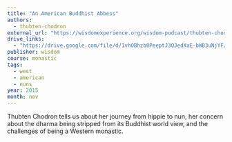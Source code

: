 ```yaml
---
title: "An American Buddhist Abbess"
authors:
  - thubten-chodron
external_url: "https://wisdomexperience.org/wisdom-podcast/thubten-chodron/"
drive_links:
  - "https://drive.google.com/file/d/1vhOBhzb0PeeptJ3QJedXaE-bWB3uNjYF/view?usp=drivesdk"
publisher: wisdom
course: monastic
tags:
  - west
  - american
  - nuns
year: 2015
month: nov
---
```


Thubten Chodron tells us about her journey from hippie to nun, her concern about the dharma being stripped from its Buddhist world view, and the challenges of being a Western monastic.

